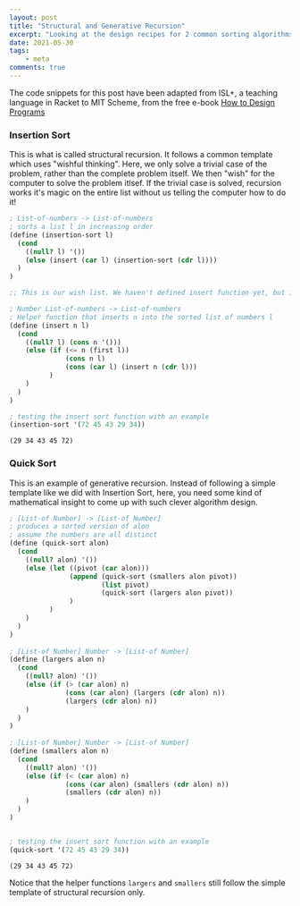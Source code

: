 ```yaml
---
layout: post
title: "Structural and Generative Recursion"
excerpt: "Looking at the design recipes for 2 common sorting algorithms in Scheme"
date: 2021-05-30
tags:
    - meta
comments: true
---
```



The code snippets for this post have been adapted from ISL+, a teaching language in Racket to MIT Scheme, from the free e-book [How to Design Programs](https://htdp.org/2020-5-6/Book/index.html#%28part._htdp2e%29)

### Insertion Sort
This is what is called structural recursion. It follows a common template which uses "wishful thinking".
Here, we only solve a trivial case of the problem, rather than the complete problem itself. We then "wish" for the computer to solve the problem itlsef. 
If the trivial case is solved, recursion works it's magic on the entire list without us telling the computer how to do it!


```scheme
; List-of-numbers -> List-of-numbers
; sorts a list l in increasing order
(define (insertion-sort l)
  (cond
    ((null? l) '())
    (else (insert (car l) (insertion-sort (cdr l))))
  )
)

;; This is our wish list. We haven't defined insert function yet, but if we do it, then our problem is solved.

; Number List-of-numbers -> List-of-numbers
; Helper function that inserts n into the sorted list of numbers l 
(define (insert n l)
  (cond
    ((null? l) (cons n '()))
    (else (if (<= n (first l))
              (cons n l)
              (cons (car l) (insert n (cdr l)))
          )
    )
  )
)

; testing the insert sort function with an example
(insertion-sort '(72 45 43 29 34))
```




    (29 34 43 45 72)



### Quick Sort
This is an example of generative recursion. Instead of following a simple template like we did with Insertion Sort, here, you need some kind of mathematical insight to come up with such clever algorithm design. 


```scheme
; [List-of Number] -> [List-of Number]
; produces a sorted version of alon
; assume the numbers are all distinct 
(define (quick-sort alon)
  (cond
    ((null? alon) '())
    (else (let ((pivot (car alon)))
               (append (quick-sort (smallers alon pivot))
                       (list pivot)
                       (quick-sort (largers alon pivot))
               )
          )
    )
  )
)
 
; [List-of Number] Number -> [List-of Number]
(define (largers alon n)
  (cond
    ((null? alon) '())
    (else (if (> (car alon) n)
              (cons (car alon) (largers (cdr alon) n))
              (largers (cdr alon) n))
    )
  )
)
 
; [List-of Number] Number -> [List-of Number]
(define (smallers alon n)
  (cond
    ((null? alon) '())
    (else (if (< (car alon) n)
              (cons (car alon) (smallers (cdr alon) n))
              (smallers (cdr alon) n))
    )
  )
)


; testing the insert sort function with an example
(quick-sort '(72 45 43 29 34))
```




    (29 34 43 45 72)



Notice that the helper functions `largers` and `smallers` still follow the simple template of structural recursion only.

